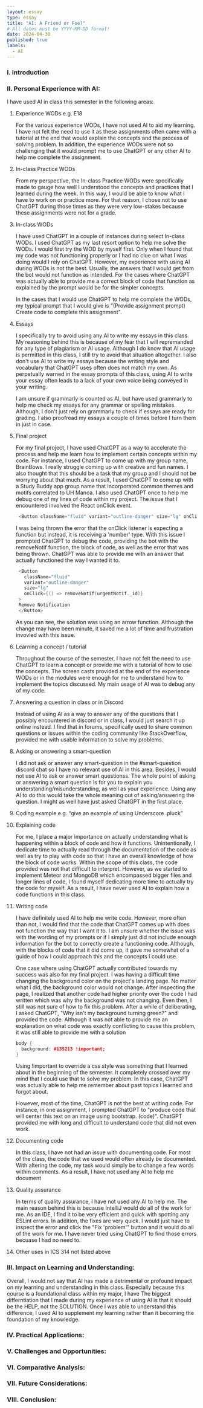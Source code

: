 ```yaml
---
layout: essay
type: essay
title: "AI: A Friend or Foe?"
# All dates must be YYYY-MM-DD format!
date: 2024-04-30
published: true
labels:
  - AI
---
```

### I. Introduction


### II. Personal Experience with AI:
I have used AI in class this semester in the following areas:

  1. Experience WODs e.g. E18
     <p>For the various experience WODs, I have not used AI to aid my learning. I have not felt the need to use it as these assignments often came with a tutorial at the end that would explain the concepts and the process of solving problem. In addition, the experience WODs were not so challenging that it would prompt me to use ChatGPT or any other AI to help me complete the assignment.</p>
  2. In-class Practice WODs
     <p>From my perspective, the In-class Practice WODs were specifically made to gauge how well I understood the concepts and practices that I learned during the week. In this way, I would be able to know what I have to work on or practice more. For that reason, I chose not to use ChatGPT during those times as they were very low-stakes because these assignments were not for a grade.</p> 
  3. In-class WODs
     <p>I have used ChatGPT in a couple of instances during select In-class WODs. I used ChatGPT as my last resort option to help me solve the WODs. I would first try the WOD by myself first. Only when I found that my code was not functioning properly or I had no clue on what I was doing would I rely on ChatGPT. However, my experience with using AI during WODs is not the best. Usually, the answers that I would get from the bot would not function as intended. For the cases where ChatGPT was actually able to provide me a correct block of code that function as explained by the prompt would be for the simpler concepts.</p>
     <p>In the cases that I would use ChatGPT to help me complete the WODs, my typical prompt that I would give is "(Provide assignment prompt) Create code to complete this assignment".</p>
  4. Essays
     <p>I specifically try to avoid using any AI to write my essays in this class. My reasoning behind this is because of my fear that I will repremanded for any type of plagiarism or AI usage. Although I do know that AI usage is permitted in this class, I still try to avoid that situation altogether. I also don't use AI to write my essays because the writing style and vocabulary that ChatGPT uses often does not match my own. As perpetually warned in the essay prompts of this class, using AI to write your essay often leads to a lack of your own voice being conveyed in your writing.</p>
     <p>I am unsure if grammarly is counted as AI, but have used grammarly to help me check my essays for any grammar or spelling mistakes. Although, I don't just rely on grammarly to check if essays are ready for grading. I also proofread my essays a couple of times before I turn them in just in case.</p>
  5. Final project
     <p>For my final project, I have used ChatGPT as a way to accelerate the process and help me learn how to implement certain concepts within my code. For instance, I used ChatGPT to come up with my group name, BrainBows. I really struggle coming up with creative and fun names. I also thought that this should be a task that my group and I should not be worrying about that much. As a result, I used ChatGPT to come up with a Study Buddy app group name that incorporated common themes and motifs correlated to UH Manoa. I also used ChatGPT once to help me debug one of my lines of code within my project. The issue that I encountered involved the React onClick event.</p>
     
     ``` cpp
      <Button className="fluid" variant="outline-danger" size="lg" onClick={removeNotif(urgentNotif._id)}>
     ```
     
     <p>I was being thrown the error that the onClick listener is expecting a function but instead, it is receiving a 'number' type. With this issue I prompted ChatGPT to debug the code, providing the bot with the removeNotif function, the block of code, as well as the error that was being thrown. ChatGPT was able to provide me with an answer that actually functioned the way I wanted it to.</p>
        
     ``` cpp
      <Button
        className="fluid"
        variant="outline-danger"
        size="lg"
        onClick={() => removeNotif(urgentNotif._id)}
      >
      Remove Notification
      </Button>
     ```
        
     <p>As you can see, the solution was using an arrow function. Although the change may have been minute, it saved me a lot of time and frustration invovled with this issue.</p>
  7. Learning a concept / tutorial
      <p>Throughout the course of the semester, I have not felt the need to use ChatGPT to learn a concept or provide me with a tutorial of how to use the concepts. The screen casts provided at the end of the experience WODs or in the modules were enough for me to understand how to implement the topics discussed. My main usage of AI was to debug any of my code.</p>
  8. Answering a question in class or in Discord
      <p>Instead of using AI as a way to answer any of the questions that I possibly encountered in discord or in class, I would just search it up online instead. I find that in forums, specifically used to share common questions or issues within the coding community like StackOverflow, provided me with usable information to solve my problems.</p>
  9. Asking or answering a smart-question
      <p>I did not ask or answer any smart-question in the #smart-question discord chat so I have no relevant use of AI in this area. Besides, I would not use AI to ask or answer smart questionss. The whole point of asking or answering a smart question is for you to explain you understanding/misunderstanding, as well as your experience. Using any AI to do this would take the whole meaning out of asking/answering the question. I might as well have just asked ChatGPT in the first place.</p>
  10. Coding example e.g. “give an example of using Underscore .pluck”
      
  11. Explaining code
      <p>For me, I place a major importance on actually understanding what is happening within a block of code and how it functions. Unintentionally, I dedicate time to actually read through the documentation of the code as well as try to play with code so that I have an overall knowledge of how the block of code works. Within the scope of this class, the code provided was not that difficult to interpret. However, as we started to implement Meteor and MongoDB which encompassed bigger files and longer lines of code, I found myself dedicating more time to actually try the code for myself. As a result, I have never used AI to explain how a code functions in this class.</p>
  12. Writing code
      <p>I have definitely used AI to help me write code. However, more often than not, I would find that the code that ChatGPT comes up with does not function the way that I want it to. I am unsure whether the issue was with the wording of my prompts or if I simply just did not include enough information for the bot to correctly create a functioning code. Although, with the blocks of code that it did come up, it gave me somewhat of a guide of how I could approach this and the concepts I could use.</p>
      <p>One case where using ChatGPT actually contributed towards my success was also for my final project. I was having a difficult time changing the background color on the project's landing page. No matter what I did, the background color would not change. After inspecting the page, I realized that another code had higher priority over the code I had written which was why the background was not changing. Even then, I still was not sure of how to fix this problem. After a while of deliberating, I asked ChatGPT, "Why isn't my background turning green?" and provided the code. Although it was not able to provide me an explanation on what code was exactly conflicting to cause this problem, it was still able to provide me with a solution </p>

      ``` cpp
      body {
        background: #135213 !important;
      }
       ```

      <p> Using !important to override a css style was something that I learned about in the beginning of the semester. It completely crossed over my mind that I could use that to solve my problem. In this case, ChatGPT was actually able to help me remember about past topics I learned and forgot about.</p>
      <p> However, most of the time, ChatGPT is not the best at writing code. For instance, in one assignment, I prompted ChatGPT to "produce code that will center this text on an image using bootstrap. (code)". ChatGPT provided me with long and difficult to understand code that did not even work.</p>
  13. Documenting code
      <p>In this class, I have not had an issue with documenting code. For most of the class, the code that we used would often already be documented. With altering the code, my task would simply be to change a few words within comments. As a result, I have not used any AI to help me document  </p>
  14. Quality assurance 
      <p>In terms of quality assurance, I have not used any AI to help me. The main reason behind this is because IntelliJ would do all of the work for me. As an IDE, I find it to be very efficient and quick with spotting any ESLint errors. In addition, the fixes are very quick. I would just have to inspect the error and click the "Fix 'problem'" button and it would do all of the work for me. I have never tried using ChatGPT to find those errors becuase I had no need to.</p>
  15. Other uses in ICS 314 not listed above
      <p></p>


### III. Impact on Learning and Understanding:
  <p>Overall, I would not say that AI has made a detrimental or profound impact on my learning and understanding in this class. Especially because this course is a foundational class within my major, I have 
The biggest differntiation that I made during my experience of using AI is that it should be the HELP, not the SOLUTION. Once I was able to understand this difference, I used AI to supplement my learning rather than it becoming the foundation of my knowledge.</p>

### IV. Practical Applications:


### V. Challenges and Opportunities:


### VI. Comparative Analysis:


### VII. Future Considerations:


### VIII. Conclusion:
